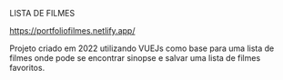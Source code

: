 LISTA DE FILMES

https://portfoliofilmes.netlify.app/

Projeto criado em 2022 utilizando VUEJs como base para uma lista de filmes onde pode se encontrar sinopse e salvar uma lista de filmes favoritos.
